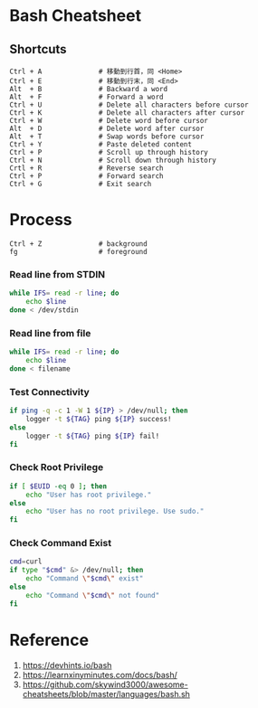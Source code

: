 # Bash Cheatsheet

## Shortcuts
```
Ctrl + A              # 移動到行首，同 <Home>
Ctrl + E              # 移動到行末，同 <End>
Alt  + B              # Backward a word
Alt  + F              # Forward a word
Ctrl + U              # Delete all characters before cursor
Ctrl + K              # Delete all characters after cursor
Ctrl + W              # Delete word before cursor
Alt  + D              # Delete word after cursor
Alt  + T              # Swap words before cursor
Ctrl + Y              # Paste deleted content
Ctrl + P              # Scroll up through history
Ctrl + N              # Scroll down through history
Crtl + R              # Reverse search
Ctrl + P              # Forward search
Ctrl + G              # Exit search
```

# Process
```
Ctrl + Z              # background
fg                    # foreground
```

### Read line from STDIN
```bash
while IFS= read -r line; do
    echo $line
done < /dev/stdin
```

### Read line from file
```bash
while IFS= read -r line; do
    echo $line
done < filename
```

### Test Connectivity
```bash
if ping -q -c 1 -W 1 ${IP} > /dev/null; then
    logger -t ${TAG} ping ${IP} success!
else
    logger -t ${TAG} ping ${IP} fail!
fi
```

### Check Root Privilege
```bash
if [ $EUID -eq 0 ]; then
    echo "User has root privilege."
else
    echo "User has no root privilege. Use sudo."
fi
```

### Check Command Exist
```bash
cmd=curl
if type "$cmd" &> /dev/null; then
    echo "Command \"$cmd\" exist"
else
    echo "Command \"$cmd\" not found"
fi
```

# Reference
1. https://devhints.io/bash
2. https://learnxinyminutes.com/docs/bash/
3. https://github.com/skywind3000/awesome-cheatsheets/blob/master/languages/bash.sh